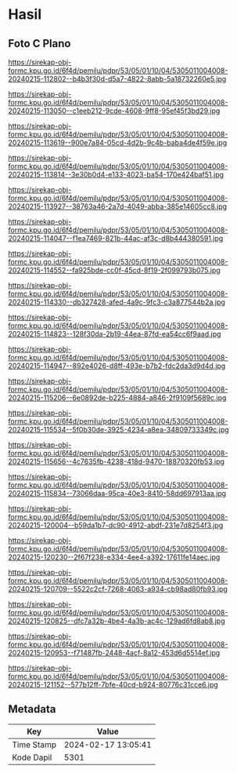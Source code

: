 # Hasil

## Foto C Plano

https://sirekap-obj-formc.kpu.go.id/6f4d/pemilu/pdpr/53/05/01/10/04/5305011004008-20240215-112802--b4b3f30d-d5a7-4822-8abb-5a18732260e5.jpg

https://sirekap-obj-formc.kpu.go.id/6f4d/pemilu/pdpr/53/05/01/10/04/5305011004008-20240215-113050--c1eeb212-9cde-4608-9ff8-95ef45f3bd29.jpg

https://sirekap-obj-formc.kpu.go.id/6f4d/pemilu/pdpr/53/05/01/10/04/5305011004008-20240215-113619--900e7a84-05cd-4d2b-9c4b-baba4de4f59e.jpg

https://sirekap-obj-formc.kpu.go.id/6f4d/pemilu/pdpr/53/05/01/10/04/5305011004008-20240215-113814--3e30b0d4-e133-4023-ba54-170e424baf51.jpg

https://sirekap-obj-formc.kpu.go.id/6f4d/pemilu/pdpr/53/05/01/10/04/5305011004008-20240215-113927--38763a46-2a7d-4049-abba-385e14605cc8.jpg

https://sirekap-obj-formc.kpu.go.id/6f4d/pemilu/pdpr/53/05/01/10/04/5305011004008-20240215-114047--f1ea7469-821b-44ac-af3c-d8b444380591.jpg

https://sirekap-obj-formc.kpu.go.id/6f4d/pemilu/pdpr/53/05/01/10/04/5305011004008-20240215-114552--fa925bde-cc0f-45cd-8f19-2f099793b075.jpg

https://sirekap-obj-formc.kpu.go.id/6f4d/pemilu/pdpr/53/05/01/10/04/5305011004008-20240215-114330--db327428-afed-4a9c-9fc3-c3a877544b2a.jpg

https://sirekap-obj-formc.kpu.go.id/6f4d/pemilu/pdpr/53/05/01/10/04/5305011004008-20240215-114823--128f30da-2b19-44ea-87fd-ea54cc6f9aad.jpg

https://sirekap-obj-formc.kpu.go.id/6f4d/pemilu/pdpr/53/05/01/10/04/5305011004008-20240215-114947--892e4026-d8ff-493e-b7b2-fdc2da3d9d4d.jpg

https://sirekap-obj-formc.kpu.go.id/6f4d/pemilu/pdpr/53/05/01/10/04/5305011004008-20240215-115206--6e0892de-b225-4884-a846-2f9109f5689c.jpg

https://sirekap-obj-formc.kpu.go.id/6f4d/pemilu/pdpr/53/05/01/10/04/5305011004008-20240215-115534--5f0b30de-3925-4234-a8ea-34809733349c.jpg

https://sirekap-obj-formc.kpu.go.id/6f4d/pemilu/pdpr/53/05/01/10/04/5305011004008-20240215-115656--4c7635fb-4238-418d-9470-18870320fb53.jpg

https://sirekap-obj-formc.kpu.go.id/6f4d/pemilu/pdpr/53/05/01/10/04/5305011004008-20240215-115834--73066daa-95ca-40e3-8410-58dd697913aa.jpg

https://sirekap-obj-formc.kpu.go.id/6f4d/pemilu/pdpr/53/05/01/10/04/5305011004008-20240215-120004--b59da1b7-dc90-4912-abdf-231e7d8254f3.jpg

https://sirekap-obj-formc.kpu.go.id/6f4d/pemilu/pdpr/53/05/01/10/04/5305011004008-20240215-120230--2f67f238-e334-4ee4-a392-17611fe14aec.jpg

https://sirekap-obj-formc.kpu.go.id/6f4d/pemilu/pdpr/53/05/01/10/04/5305011004008-20240215-120709--5522c2cf-7268-4063-a934-cb98ad80fb93.jpg

https://sirekap-obj-formc.kpu.go.id/6f4d/pemilu/pdpr/53/05/01/10/04/5305011004008-20240215-120825--dfc7a32b-4be4-4a3b-ac4c-129ad6fd8ab8.jpg

https://sirekap-obj-formc.kpu.go.id/6f4d/pemilu/pdpr/53/05/01/10/04/5305011004008-20240215-120953--f71487fb-2448-4acf-8a12-453d6d5514ef.jpg

https://sirekap-obj-formc.kpu.go.id/6f4d/pemilu/pdpr/53/05/01/10/04/5305011004008-20240215-121152--577b12ff-7bfe-40cd-b924-80776c31cce6.jpg


## Metadata

| Key        | Value               |
| ---------- | ------------------- |
| Time Stamp | 2024-02-17 13:05:41 |
| Kode Dapil | 5301                |



